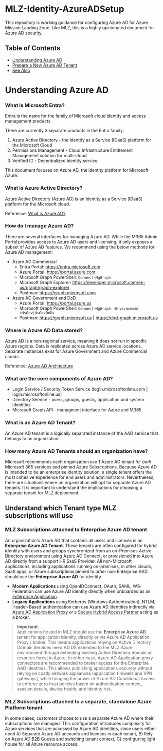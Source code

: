 # MLZ-Identity-AzureADSetup
This repository is working guidance for configuring Azure AD for Azure Mission Landing Zone. Like MLZ, this is a highly opinionated document for Azure AD security.

## Table of Contents

- [Understanding Azure AD](#Understanding-Azure-AD)
- [Prepare a New Azure AD Tenant](#prepare-a-new-azure-ad-tenant)
- [See Also](#see-also)  

# Understanding Azure AD

### What is Microsoft Entra?
Entra is the name for the family of Microsoft cloud identity and access management products.

There are currently 3 separate products in the Entra family:
1. Azure Active Directory - the Identity as a Service (IDaaS) platform for the Microsoft Cloud
2. Permissions Management - Cloud Infrastructure Entitlement Management solution for multi-cloud
3. Verified ID - Decentralized identity service

This document focuses on Azure AD, the identity platform for Microsoft Azure.

### What is Azure Active Directory?
Azure Active Directory (Azure AD) is an Identity as a Service (IDaaS) platform for the Microsoft cloud.

Reference: [What is Azure AD?](https://docs.microsoft.com/en-us/azure/active-directory/fundamentals/active-directory-whatis)

### How do I manage Azure AD?
There are several interfaces for managing Azure AD. While the M365 Admin Portal provides access to Azure AD users and licensing, it only exposes a subset of Azure AD features. We recommend using the below methods for Azure AD management:

- Azure AD Commercial
  - Entra Portal: https://entra.microsoft.com
  - Azure Portal: https://portal.azure.com
  - Microsoft Graph PowerShell: `Connect-MgGraph`
  - Microsoft Graph Explorer: https://developer.microsoft.com/en-us/graph/graph-explorer
  - Postman: https://graph.microsoft.com
- Azure AD Government and DoD
  - Azure Portal: https://portal.azure.us
  - Microsoft Graph PowerShell: `Connect-MgGraph -Environment <UsGov|UsGovDoD>`
  - Postman: https://graph.microsoft.us | https://dod-graph.microsoft.us

### Where is Azure AD Data stored?
Azure AD is a non-regional service, meaning it does not run in specific Azure regions. Data is replicated across Azure AD service locations. Separate instances exist for Azure Government and Azure Commercial clouds.

Reference: [Azure AD Architecture](https://docs.microsoft.com/en-us/azure/active-directory/fundamentals/active-directory-architecture)

### What are the core components of Azure AD?
- Login Service / Security Token Service (login.microsoftonline.com | login.microsoftonline.us)
- Directory Service - users, groups, guests, application and system identities
- Microsoft Graph API - managment interface for Azure and M365

### What is an Azure AD Tenant?
An Azure AD tenant is a logically separated instance of the AAD service that belongs to an organization.

### How many Azure AD Tenants should an organization have?
Microsoft recommends each organization use 1 Azure AD tenant for *both* Microsoft 365 services and pinned Azure Subscriptions. Because Azure AD is intended to be an enterprise identity solution, a single tenant offers the most cohesive experience for end users and administrators. Nevertheless, there are situations where an organization will opt for separate Azure AD tenants. It is important to understand the implications for choosing a separate tenant for MLZ deployment.

## Understand which Tenant type MLZ subscriptions will use

### MLZ Subscriptions attached to Enterprise Azure AD tenant
An organization's Azure AD that contains all users and licenses is an **Enterprise Azure AD Tenant**. These tenants are often configured for hybrid identity with users and groups synchronized from an on-Premises Active Directory enviornment using Azure AD Connect, or provisioned into Azure AD directly from a support HR SaaS Provider. All non-Microsoft applications, including applications running on-premises, in other clouds, SaaS apps, or Azure subscriptions pinned to *other* non-Enterprise AAD should use the **Enterprise Azure AD** for identity.
- **Modern Applications** using OpenIDConnect, OAuth, SAML, WS-Federation can use Azure AD identity directly when onboarded as an [Enterprise Application](https://docs.microsoft.com/en-us/azure/active-directory/manage-apps/add-application-portal).
- **Legacy Applications** using Kerberos (Windows Authentication), NTLM, Header-Based authentication can use Azure AD identities indirectly via [Azure AD Application Proxy](https://docs.microsoft.com/en-us/azure/active-directory/app-proxy/application-proxy) or a [Secure Hybrid Access Partner](https://docs.microsoft.com/en-us/azure/active-directory/manage-apps/secure-hybrid-access) acting as a broker.

> **Important**:  
Applications hosted in MLZ should use the **Enterprise Azure AD** tenant for application identity, directly or via Azure AD Application Proxy / broker. This means applications relying on Active Directory Domain Services need AD DS extended to the MLZ Azure environment through extending existing Active Directory domain or resource forest in Azure. 
In either case, Azure AD Application proxy connectors are recommended to broker access for the Enterprise AAD identities. This allows publishing applications securely without relying on costly network appliances (application firewalls and VPN gateways), while bringing the power of Azure AD Conditional Access to enforce zero trust policies based on authentication context, session details, device health, and identity risk.

### MLZ Subscriptions attached to a separate, standalone Azure Platform tenant
In some cases, customers choose to use a separate Azure AD where their subscriptions are managed. This configuration introduces complexity for Azure services that are accessed by Azure AD identities, since users either need A) Separate Azure AD accounts and licenses in each tenant, B) Rely on Azure AD B2B Guests and switching tenant context, C) configuring light house for all Azure resource access.

